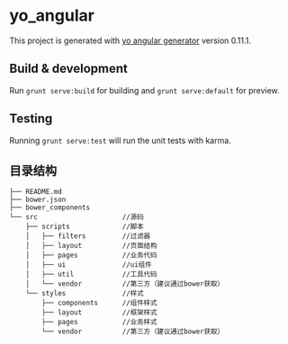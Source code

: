 # yo_angular

This project is generated with [yo angular generator](https://github.com/yeoman/generator-angular)
version 0.11.1.

## Build & development

Run `grunt serve:build` for building and `grunt serve:default` for preview.

## Testing

Running `grunt serve:test` will run the unit tests with karma.



## 目录结构

```
├── README.md               
├── bower.json
├── bower_components	
└── src                     //源码
    ├── scripts             //脚本
    │   ├── filters         //过滤器
    │   ├── layout          //页面结构
    │   ├── pages           //业务代码
    │   ├── ui              //ui组件
    │   ├── util            //工具代码
    │   └── vendor          //第三方（建议通过bower获取）
    └── styles              //样式
        ├── components      //组件样式
        ├── layout          //框架样式
        ├── pages           //业务样式
        └── vendor          //第三方（建议通过bower获取）
```